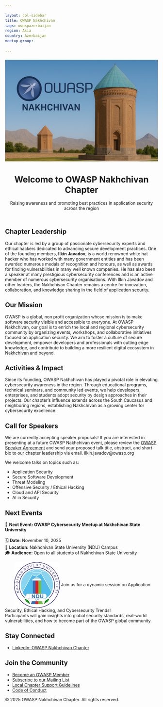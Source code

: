 ```yaml
---

layout: col-sidebar
title: OWASP Nakhchivan
tags: owaspazerbaijan
region: Asia
country: Azerbaijan
meetup-group:

---
```

<div style="text-align: center; margin-top: 20px;">
  <img src="assets/images/owasp nakhchivan.png" alt="OWASP Nakhchivan Chapter" style="max-width: 100%; height: auto;">
</div>

<html lang="en">
<head>
  <meta charset="UTF-8">
  <meta name="viewport" content="width=device-width, initial-scale=1">
  
</head>
<body>

<header>
  <h1>Welcome to OWASP Nakhchivan Chapter</h1>
  <p>Raising awareness and promoting best practices in application security across the region</p>
</header>

<section>
  <h2>Chapter Leadership</h2>
  <p>
    Our chapter is led by a group of passionate cybersecurity experts and ethical hackers dedicated to advancing secure development practices.
    One of the founding members, <strong>Ilkin Javadov</strong>, is a world renowned white hat hacker who has worked with many government entities and has been awarded numerous medals of recognition and honours, as well as awards for finding vulnerabilities in many well known companies.
    He has also been a speaker at many prestigious cybersecurity conferences and is an active member of numerous cybersecurity organisations.
    With Ilkin Javadov and other leaders, the Nakhchivan Chapter remains a centre for innovation, collaboration, and knowledge sharing in the field of application security.
  </p>
</section>

<section>
  <h2>Our Mission</h2>
  <p>
    OWASP is a global, non profit organization whose mission is to make software security visible and accessible to everyone.
    At OWASP Nakhchivan, our goal is to enrich the local and regional cybersecurity community by organizing events, workshops, and collaborative initiatives focused on application security.
    We aim to foster a culture of secure development, empower developers and professionals with cutting edge knowledge, and contribute to building a more resilient digital ecosystem in Nakhchivan and beyond.
  </p>
</section>

<section>
  <h2>Activities & Impact</h2>
  <p>
    Since its founding, OWASP Nakhchivan has played a pivotal role in elevating cybersecurity awareness in the region.
    Through educational programs, technical seminars, and community led events, we help developers, enterprises, and students adopt security by design approaches in their projects.
    Our chapter’s influence extends across the South Caucasus and neighboring regions, establishing Nakhchivan as a growing center for cybersecurity excellence.
  </p>
</section>

<section>
  <h2> Call for Speakers</h2>
  <p>
    We are currently accepting speaker proposals!  
    If you are interested in presenting at a future OWASP Nakhchivan event, please review the 
    <a href="https://owasp.org/www-policy/legal/speaker-agreement" target="_blank">OWASP Speaker Agreement</a>
    and send your proposed talk title, abstract, and short bio to our chapter leadership via email. ilkin.javadov@owasp.org
  </p>
  <p>We welcome talks on topics such as:</p>
  <ul>
    <li>Application Security</li>
    <li>Secure Software Development</li>
    <li>Threat Modeling</li>
    <li>Offensive Security / Ethical Hacking</li>
    <li>Cloud and API Security</li>
    <li>AI in Security</li>
  </ul>
</section>

<section>
  <h2>Next Events</h2>
<p>
    📢 <strong>Next Event: OWASP Cybersecurity Meetup at Nakhchivan State University</strong><br><br>
    🗓️ <strong>Date:</strong> November 10, 2025<br>
    📍 <strong>Location:</strong> Nakhchivan State University (NDU) Campus<br>
    🎓 <strong>Audience:</strong> Open to all students of Nakhchivan State University<br><br>
   <img src="assets/images/ndu-logo.jpg" alt="NDU Logo" style="height: 150px; vertical-align: middle; margin-left: 30px;">
    Join us for a dynamic session on Application Security, Ethical Hacking, and Cybersecurity Trends!<br>
    Participants will gain insights into global security standards, real-world vulnerabilities, and how to become part of the OWASP global community.
  </p>
</section>


<section>
  <h2> Stay Connected</h2>
  <ul>
    <li><a href="https://www.linkedin.com/company/owasp-nakhchivan">LinkedIn: OWASP Nakhchivan Chapter</a></li>
  </ul>
</section>

<section>
  <h2> Join the Community</h2>
  <ul>
    <li><a href="https://owasp.org/membership/" target="_blank">Become an OWASP Member</a></li>
    <li><a href="#">Subscribe to our Mailing List</a></li>
    <li><a href="https://owasp.org/chapters/" target="_blank">Local Chapter Support Guidelines</a></li>
    <li><a href="https://owasp.org/www-policy/operational/code-of-conduct" target="_blank">Code of Conduct</a></li>
  </ul>
</section>

<footer>
  <p>© 2025 OWASP Nakhchivan Chapter. All rights reserved.</p>
</footer>

</body>
</html>

